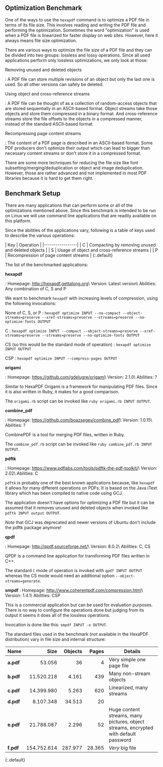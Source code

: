 ## Optimization Benchmark

One of the ways to use the `hexapdf` command is to optimize a PDF file in terms of its file size.
This involves reading and writing the PDF file and performing the optimization. Sometimes the word
"optimization" is used when a PDF file is linearized for faster display on web sites. However, here
it always means file size optimization.

There are various ways to optimize the file size of a PDF file and they can be divided into two
groups: lossless and lossy operations. Since all used applications perform only lossless
optimizations, we only look at those:

Removing unused and deleted objects

: A PDF file can store multiple revisions of an object but only the last one is used. So all other
  versions can safely be deleted.

Using object and cross-reference streams

: A PDF file can be thought of as a collection of random-access objects that are stored sequentially
  in an ASCII-based format. Object streams take those objects and store them compressed in a binary
  format. And cross-reference streams store the file offsets to the objects in a compressed manner,
  instead of the standard ASCII-based format.

Recompressing page content streams

: The content of a PDF page is described in an ASCII-based format. Some PDF producers don't optimize
  their output which can lead to bigger than necessary content streams or don't store it in a
  compressed format.

There are some more techniques for reducing the file size like font subsetting/merging/deduplication
or object and image deduplication. However, those are rather advanced and not implemented in most
PDF libraries because it is hard to get them right.


## Benchmark Setup

There are many applications that can perform some or all of the optimizations mentioned above. Since
this benchmark is intended to be run on Linux we will use command line applications that are readily
available on this platform.

Since the abilities of the applications vary, following is a table of keys used to describe the
various operations:

| Key | Operation |
|-----------------|
| C   | Compacting by removing unused and deleted objects |
| S   | Usage of object and cross-reference streams |
| P   | Recompression of page content streams |
{:.default}

The list of the benchmarked applications:

**hexapdf**

: Homepage: <http://hexapdf.gettalong.org>\\
  Version: Latest version\\
  Abilities: Any combination of C, S and P

  We want to benchmark `hexapdf` with increasing levels of compression, using the following
  invocations:

  None of C, S, or P
  : `hexapdf optimize INPUT --no-compact --object-streams=preserve --xref-streams=preserve
    --streams=preserve --no-optimize-fonts OUTPUT`

  C
  : `hexapdf optimize INPUT --compact --object-streams=preserve --xref-streams=preserve
    --streams=preserve --no-optimize-fonts OUTPUT`

  CS (so this would be the standard mode of operation)
  : `hexapdf optimize INPUT OUTPUT`

  CSP
  : `hexapdf optimize INPUT --compress-pages OUTPUT`

**origami**

: Homepage: <https://github.com/gdelugre/origami>\\
  Version: 2.1.0\\
  Abilities: ?

  Similar to HexaPDF Origami is a framework for manipulating PDF files. Since it is also written in
  Ruby, it makes for a good comparison.

  The `origami.rb` script can be invoked like `ruby origami.rb INPUT OUTPUT`.

**combine_pdf**

: Homepage: <https://github.com/boazsegev/combine_pdf>\\
  Version: 1.0.15\\
  Abilities: ?

  CombinePDF is a tool for merging PDF files, written in Ruby.

  The `combine_pdf.rb` script can be invoked like `ruby combine_pdf.rb INPUT OUTPUT`.

**pdftk**

: Homepage: <https://www.pdflabs.com/tools/pdftk-the-pdf-toolkit/>\\
  Version: 2.02\\
  Abilities: C

  `pdftk` is probably one of the best known applications because, like `hexapdf` it allows for many
  different operations on PDFs. It is based on the Java iText library which has been compiled to
  native code using GCJ.

  The application doesn't have options for optimizing a PDF file but it can be assumed that it
  removes unused and deleted objects when invoked like `pdftk INPUT output OUTPUT`.

  *Note* that GCJ was deprecated and newer versions of Ubuntu don't include the pdftk package
  anymore!

**qpdf**

: Homepage: <http://qpdf.sourceforge.net/>\\
  Version: 8.0.2\\
  Abilities: C, CS

  QPDF is a command line application for transforming PDF files written in C++.

  The standard `C` mode of operation is invoked with `qpdf INPUT OUTPUT` whereas the CS mode would
  need an additional option `--object-streams=generate`.

**smpdf**
: Homepage: <http://www.coherentpdf.com/compression.html>\\
  Version: 1.4.1\\
  Abilities: CSP

  This is a commercial application but can be used for evaluation purposes. There is no way to
  configure the operations done but judging from its output it seems it does all of the lossless
  operations.

  Invocation is done like this: `smpdf INPUT -o OUTPUT`.


The standard files used in the benchmark (*not* available in the HexaPDF distribution) vary in file
size and internal structure:

| Name      |        Size |  Objects |  Pages | Details |
|-----------|------------:|---------:|-------:|----------|
| **a.pdf** |      53.056 |       36 |      4 | Very simple one page file |
| **b.pdf** |  11.520.218 |    4.161 |    439 | Many non-stream objects |
| **c.pdf** |  14.399.980 |    5.263 |    620 | Linearized, many streams |
| **d.pdf** |   8.107.348 |   34.513 |     20 | |
| **e.pdf** |  21.788.087 |    2.296 |     52 | Huge content streams, many pictures, object streams, encrypted with default password |
| **f.pdf** | 154.752.614 |  287.977 | 28.365 | *Very* big file |
{:.default}
